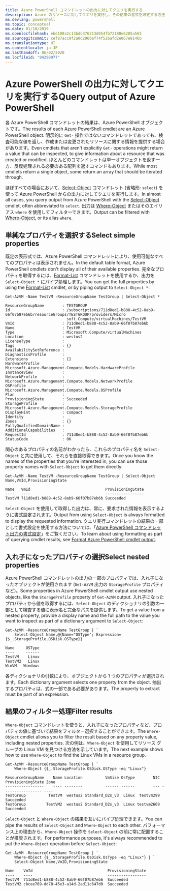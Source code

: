 ```yaml
---
title: Azure PowerShell コマンドレットの出力に対してクエリを実行する
description: Azure のリソースに対してクエリを実行し、その結果の書式を設定する方法について説明します。
ms.devlang: powershell
ms.topic: conceptual
ms.date: 01/10/2019
ms.openlocfilehash: ebd108a2c13bdb376213d054fb72188e6205a565
ms.sourcegitcommit: cef87acc9f2a0d296bef74f526afd2e067e8146b
ms.translationtype: HT
ms.contentlocale: ja-JP
ms.lasthandoff: 06/02/2020
ms.locfileid: "84298977"
---
```

# <a name="query-output-of-azure-powershell"></a><span data-ttu-id="708f4-103">Azure PowerShell の出力に対してクエリを実行する</span><span class="sxs-lookup"><span data-stu-id="708f4-103">Query output of Azure PowerShell</span></span> 

<span data-ttu-id="708f4-104">各 Azure PowerShell コマンドレットの結果は、Azure PowerShell オブジェクトです。</span><span class="sxs-lookup"><span data-stu-id="708f4-104">The results of each Azure PowerShell cmdlet are an Azure PowerShell object.</span></span> <span data-ttu-id="708f4-105">明示的に `Get-` 操作ではないコマンドレットであっても、検査可能な値を返し、作成または変更されたリソースに関する情報を提供する場合があります。</span><span class="sxs-lookup"><span data-stu-id="708f4-105">Even cmdlets that aren't explicitly `Get-` operations might return a value that can be inspected, to give information about a resource that was created or modified.</span></span> <span data-ttu-id="708f4-106">ほとんどのコマンドレットは単一オブジェクトを返す一方、反復処理される必要のある配列を返すコマンドもあります。</span><span class="sxs-lookup"><span data-stu-id="708f4-106">While most cmdlets return a single object, some return an array that should be iterated through.</span></span>

<span data-ttu-id="708f4-107">ほぼすべての場合において、[Select-Object](/powershell/module/Microsoft.PowerShell.Utility/Select-Object) コマンドレット (省略形: `select`) を使って Azure PowerShell からの出力に対してクエリを実行します。</span><span class="sxs-lookup"><span data-stu-id="708f4-107">In almost all cases, you query output from Azure PowerShell with the [Select-Object](/powershell/module/Microsoft.PowerShell.Utility/Select-Object) cmdlet, often abbreviated to `select`.</span></span> <span data-ttu-id="708f4-108">出力は [Where-Object](/powershell/module/Microsoft.PowerShell.Core/Where-Object) またはそのエイリアス `where` を使用してフィルターできます。</span><span class="sxs-lookup"><span data-stu-id="708f4-108">Output can be filtered with [Where-Object](/powershell/module/Microsoft.PowerShell.Core/Where-Object), or its alias `where`.</span></span>

## <a name="select-simple-properties"></a><span data-ttu-id="708f4-109">単純なプロパティを選択する</span><span class="sxs-lookup"><span data-stu-id="708f4-109">Select simple properties</span></span>

<span data-ttu-id="708f4-110">既定の表形式では、Azure PowerShell コマンドレットにより、使用可能なすべてのプロパティは表示されません。</span><span class="sxs-lookup"><span data-stu-id="708f4-110">In the default table format, Azure PowerShell cmdlets don't display all of their available properties.</span></span> <span data-ttu-id="708f4-111">完全なプロパティを取得するには、[Format-List](/powershell/module/microsoft.powershell.utility/format-list) コマンドレットを使用するか、出力を `Select-Object *` にパイプ処理します。</span><span class="sxs-lookup"><span data-stu-id="708f4-111">You can get the full properties by using the [Format-List](/powershell/module/microsoft.powershell.utility/format-list) cmdlet, or by piping output to `Select-Object *`:</span></span>

```azurepowershell-interactive
Get-AzVM -Name TestVM -ResourceGroupName TestGroup | Select-Object *
```

```output
ResourceGroupName        : TESTGROUP
Id                       : /subscriptions/711d8ed1-b888-4c52-8ab9-66f07b87eb6b/resourceGroups/TESTGROUP/providers/Micro
                           soft.Compute/virtualMachines/TestVM
VmId                     : 711d8ed1-b888-4c52-8ab9-66f07b87eb6b
Name                     : TestVM
Type                     : Microsoft.Compute/virtualMachines
Location                 : westus2
LicenseType              :
Tags                     : {}
AvailabilitySetReference :
DiagnosticsProfile       :
Extensions               : {}
HardwareProfile          : Microsoft.Azure.Management.Compute.Models.HardwareProfile
InstanceView             :
NetworkProfile           : Microsoft.Azure.Management.Compute.Models.NetworkProfile
OSProfile                : Microsoft.Azure.Management.Compute.Models.OSProfile
Plan                     :
ProvisioningState        : Succeeded
StorageProfile           : Microsoft.Azure.Management.Compute.Models.StorageProfile
DisplayHint              : Compact
Identity                 :
Zones                    : {}
FullyQualifiedDomainName :
AdditionalCapabilities   :
RequestId                : 711d8ed1-b888-4c52-8ab9-66f07b87eb6b
StatusCode               : OK
```

<span data-ttu-id="708f4-112">関心のあるプロパティの名前がわかったら、これらのプロパティ名を `Select-Object` と共に使用して、それらを直接取得できます。</span><span class="sxs-lookup"><span data-stu-id="708f4-112">Once you know the names of the properties that you're interested in, you can use those property names with `Select-Object` to get them directly:</span></span>

```azurepowershell-interactive
Get-AzVM -Name TestVM -ResourceGroupName TestGroup | Select-Object Name,VmId,ProvisioningState
```

```output
Name   VmId                                 ProvisioningState
----   ----                                 -----------------
TestVM 711d8ed1-b888-4c52-8ab9-66f07b87eb6b Succeeded
```

<span data-ttu-id="708f4-113">`Select-Object` を使用して取得した出力は、常に、要求された情報を表示するように書式設定されます。</span><span class="sxs-lookup"><span data-stu-id="708f4-113">Output from using `Select-Object` is always formatted to display the requested information.</span></span> <span data-ttu-id="708f4-114">クエリ実行コマンドレットの結果の一部として書式設定を使用する方法については、「[Azure PowerShell コマンドレット出力の書式設定](formatting-output.md)」をご覧ください。</span><span class="sxs-lookup"><span data-stu-id="708f4-114">To learn about using formatting as part of querying cmdlet results, see [Format Azure PowerShell cmdlet output](formatting-output.md).</span></span>

## <a name="select-nested-properties"></a><span data-ttu-id="708f4-115">入れ子になったプロパティの選択</span><span class="sxs-lookup"><span data-stu-id="708f4-115">Select nested properties</span></span>

<span data-ttu-id="708f4-116">Azure PowerShell コマンドレットの出力の一部のプロパティでは、入れ子になったオブジェクトが使用されます (`Get-AzVM` 出力の `StorageProfile` プロパティなど)。</span><span class="sxs-lookup"><span data-stu-id="708f4-116">Some properties in Azure PowerShell cmdlet output use nested objects, like the `StorageProfile` property of `Get-AzVM` output.</span></span> <span data-ttu-id="708f4-117">入れ子になったプロパティから値を取得するには、`Select-Object` のディクショナリの引数の一部として検査する値に表示名と完全なパスを提供します。</span><span class="sxs-lookup"><span data-stu-id="708f4-117">To get a value from a nested property, provide a display name and the full path to the value you want to inspect as part of a dictionary argument to `Select-Object`:</span></span>

```azurepowershell-interactive
Get-AzVM -ResourceGroupName TestGroup | `
    Select-Object Name,@{Name="OSType"; Expression={$_.StorageProfile.OSDisk.OSType}}
```

```output
Name     OSType
----     ------
TestVM    Linux
TestVM2   Linux
WinVM   Windows
```

<span data-ttu-id="708f4-118">各ディクショナリの引数により、オブジェクトから 1 つのプロパティが選択されます。</span><span class="sxs-lookup"><span data-stu-id="708f4-118">Each dictionary argument selects one property from the object.</span></span> <span data-ttu-id="708f4-119">抽出するプロパティは、式の一部である必要があります。</span><span class="sxs-lookup"><span data-stu-id="708f4-119">The property to extract must be part of an expression.</span></span>

## <a name="filter-results"></a><span data-ttu-id="708f4-120">結果のフィルター処理</span><span class="sxs-lookup"><span data-stu-id="708f4-120">Filter results</span></span> 

<span data-ttu-id="708f4-121">`Where-Object` コマンドレットを使うと、入れ子になったプロパティなど、プロパティの値に基づいて結果をフィルター選択することができます。</span><span class="sxs-lookup"><span data-stu-id="708f4-121">The `Where-Object` cmdlet allows you to filter the result based on any property value, including nested properties.</span></span> <span data-ttu-id="708f4-122">次の例は、`Where-Object` を使用してリソース グループの Linux VM を見つける方法を示しています。</span><span class="sxs-lookup"><span data-stu-id="708f4-122">The next example shows how to use `Where-Object` to find the Linux VMs in a resource group.</span></span>

```azurepowershell-interactive
Get-AzVM -ResourceGroupName TestGroup | `
    Where-Object {$_.StorageProfile.OSDisk.OSType -eq "Linux"}
```

```output
ResourceGroupName    Name Location          VmSize OsType        NIC ProvisioningState Zone
-----------------    ---- --------          ------ ------        --- ----------------- ----
TestGroup          TestVM  westus2 Standard_D2s_v3  Linux  testvm299         Succeeded
TestGroup         TestVM2  westus2 Standard_D2s_v3  Linux testvm2669         Succeeded
```

<span data-ttu-id="708f4-123">`Select-Object` と `Where-Object` の結果を互いにパイプ処理できます。</span><span class="sxs-lookup"><span data-stu-id="708f4-123">You can pipe the results of `Select-Object` and `Where-Object` to each other.</span></span> <span data-ttu-id="708f4-124">パフォーマンス上の理由から、`Where-Object` 操作を `Select-Object` の前に常に配置することが推奨されます。</span><span class="sxs-lookup"><span data-stu-id="708f4-124">For performance purposes, it's always recommended to put the `Where-Object` operation before `Select-Object`:</span></span>

```azurepowershell-interactive
Get-AzVM -ResourceGroupName TestGroup | `
    Where-Object {$_.StorageProfile.OsDisk.OsType -eq "Linux"} | `
    Select-Object Name,VmID,ProvisioningState
```

```output
Name    VmId                                 ProvisioningState
----    ----                                 -----------------
TestVM  711d8ed1-b888-4c52-8ab9-66f07b87eb6  Succeeded
TestVM2 cbcee769-dd78-45e3-a14d-2ad11c647d0  Succeeded
```

